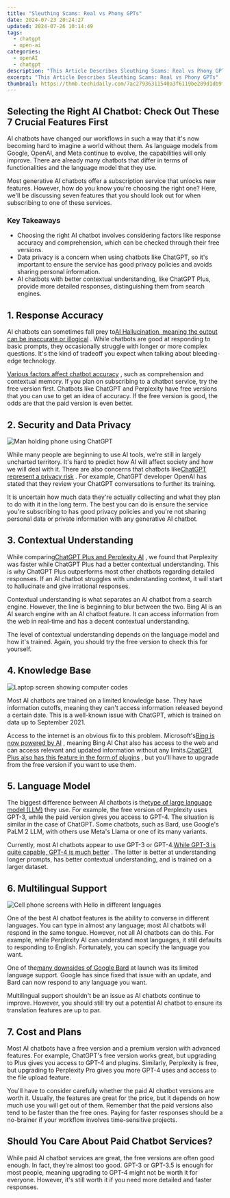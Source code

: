 ```yaml
---
title: "Sleuthing Scams: Real vs Phony GPTs"
date: 2024-07-23 20:24:27
updated: 2024-07-26 10:14:49
tags:
  - chatgpt
  - open-ai
categories:
  - openAI
  - chatgpt
description: "This Article Describes Sleuthing Scams: Real vs Phony GPTs"
excerpt: "This Article Describes Sleuthing Scams: Real vs Phony GPTs"
thumbnail: https://thmb.techidaily.com/7ac27936311540a3f6119be289d1db9f62edf4aff3e40a9a411ddbf297922d42.png
---
```


## Selecting the Right AI Chatbot: Check Out These 7 Crucial Features First

 AI chatbots have changed our workflows in such a way that it's now becoming hard to imagine a world without them. As language models from Google, OpenAI, and Meta continue to evolve, the capabilities will only improve. There are already many chatbots that differ in terms of functionalities and the language model that they use.

 Most generative AI chatbots offer a subscription service that unlocks new features. However, how do you know you're choosing the right one? Here, we'll be discussing seven features that you should look out for when subscribing to one of these services.

### Key Takeaways

* Choosing the right AI chatbot involves considering factors like response accuracy and comprehension, which can be checked through their free versions.
* Data privacy is a concern when using chatbots like ChatGPT, so it's important to ensure the service has good privacy policies and avoids sharing personal information.
* AI chatbots with better contextual understanding, like ChatGPT Plus, provide more detailed responses, distinguishing them from search engines.

## 1\. Response Accuracy

 AI chatbots can sometimes fall prey to[AI Hallucination, meaning the output can be inaccurate or illogical](https://www.makeuseof.com/what-is-ai-hallucination-and-how-do-you-spot-it/) . While chatbots are good at responding to basic prompts, they occasionally struggle with longer or more complex questions. It's the kind of tradeoff you expect when talking about bleeding-edge technology.

[Various factors affect chatbot accuracy](https://www.makeuseof.com/test-factors-ai-chatbots-accuracy/) , such as comprehension and contextual memory. If you plan on subscribing to a chatbot service, try the free version first. Chatbots like ChatGPT and Perplexity have free versions that you can use to get an idea of accuracy. If the free version is good, the odds are that the paid version is even better.

## 2\. Security and Data Privacy

![Man holding phone using ChatGPT](https://static1.makeuseofimages.com/wordpress/wp-content/uploads/2023/08/man-holding-phone-using-chatgpt.jpg)

 While many people are beginning to use AI tools, we're still in largely uncharted territory. It's hard to predict how AI will affect society and how we will deal with it. There are also concerns that chatbots like[ChatGPT represent a privacy risk](https://www.makeuseof.com/chatgpt-privacy-risk/) . For example, ChatGPT developer OpenAI has stated that they review your ChatGPT conversations to further its training.

 It is uncertain how much data they're actually collecting and what they plan to do with it in the long term. The best you can do is ensure the service you're subscribing to has good privacy policies and you're not sharing personal data or private information with any generative AI chatbot.

## 3\. Contextual Understanding

 While comparing[ChatGPT Plus and Perplexity AI](https://www.makeuseof.com/chatgpt-plus-vs-perplexity-which-is-best/) , we found that Perplexity was faster while ChatGPT Plus had a better contextual understanding. This is why ChatGPT Plus outperforms most other chatbots regarding detailed responses. If an AI chatbot struggles with understanding context, it will start to hallucinate and give irrational responses.

 Contextual understanding is what separates an AI chatbot from a search engine. However, the line is beginning to blur between the two. Bing AI is an AI search engine with an AI chatbot feature. It can access information from the web in real-time and has a decent contextual understanding.

 The level of contextual understanding depends on the language model and how it's trained. Again, you should try the free version to check this for yourself.

## 4\. Knowledge Base

![Laptop screen showing computer codes](https://static1.makeuseofimages.com/wordpress/wp-content/uploads/2023/08/laptop-screen-showing-computer-codes.jpg)

 Most AI chatbots are trained on a limited knowledge base. They have information cutoffs, meaning they can't access information released beyond a certain date. This is a well-known issue with ChatGPT, which is trained on data up to September 2021.

 Access to the internet is an obvious fix to this problem. Microsoft's[Bing is now powered by AI](https://www.makeuseof.com/more-likely-to-use-bing-now-powered-by-ai/) , meaning Bing AI Chat also has access to the web and can access relevant and updated information without any limits.[ChatGPT Plus also has this feature in the form of plugins](https://www.makeuseof.com/how-install-and-use-chatgpt-plugins/) , but you'll have to upgrade from the free version if you want to use them.

## 5\. Language Model

 The biggest difference between AI chatbots is the[type of large language model (LLM)](https://www.makeuseof.com/what-are-large-langauge-models-how-do-they-work/) they use. For example, the free version of Perplexity uses GPT-3, while the paid version gives you access to GPT-4\. The situation is similar in the case of ChatGPT. Some chatbots, such as Bard, use Google's PaLM 2 LLM, with others use Meta's Llama or one of its many variants.

 Currently, most AI chatbots appear to use GPT-3 or GPT-4.[While GPT-3 is quite capable, GPT-4 is much better](https://www.makeuseof.com/gpt-4-vs-gpt-35-differences-explained) . The latter is better at understanding longer prompts, has better contextual understanding, and is trained on a larger dataset.

## 6\. Multilingual Support

![Cell phone screens with Hello in different languages](https://static1.makeuseofimages.com/wordpress/wp-content/uploads/2023/08/cell-phone-screens-with-hello-in-different-languages.jpg)

 One of the best AI chatbot features is the ability to converse in different languages. You can type in almost any language; most AI chatbots will respond in the same tongue. However, not all AI chatbots can do this. For example, while Perplexity AI can understand most languages, it still defaults to responding to English. Fortunately, you can specify the language you want.

 One of the[many downsides of Google Bard](https://www.makeuseof.com/google-bard-cons/) at launch was its limited language support. Google has since fixed that issue with an update, and Bard can now respond to any language you want.

 Multilingual support shouldn't be an issue as AI chatbots continue to improve. However, you should still try out a potential AI chatbot to ensure its translation features are up to par.

## 7\. Cost and Plans

 Most AI chatbots have a free version and a premium version with advanced features. For example, ChatGPT's free version works great, but upgrading to Plus gives you access to GPT-4 and plugins. Similarly, Perplexity is free, but upgrading to Perplexity Pro gives you more GPT-4 uses and access to the file upload feature.

 You'll have to consider carefully whether the paid AI chatbot versions are worth it. Usually, the features are great for the price, but it depends on how much use you will get out of them. Remember that the paid versions also tend to be faster than the free ones. Paying for faster responses should be a no-brainer if your workflow involves time-sensitive projects.

## Should You Care About Paid Chatbot Services?

 While paid AI chatbot services are great, the free versions are often good enough. In fact, they're almost too good. GPT-3 or GPT-3.5 is enough for most people, meaning upgrading to GPT-4 might not be worth it for everyone. However, it's still worth it if you need more detailed and faster responses.


<ins class="adsbygoogle"
     style="display:block"
     data-ad-format="autorelaxed"
     data-ad-client="ca-pub-7571918770474297"
     data-ad-slot="1223367746"></ins>



<ins class="adsbygoogle"
     style="display:block"
     data-ad-client="ca-pub-7571918770474297"
     data-ad-slot="8358498916"
     data-ad-format="auto"
     data-full-width-responsive="true"></ins>

